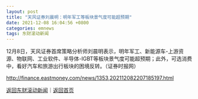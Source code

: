 ```yaml
---
layout: post
title: "天风证券刘晨明：明年军工等板块景气度可能超预期"
date: 2021-12-08 16:04:56 +0800
categories: emnews
tags: 东财滚动新闻
---
```


12月8日，天风证券首席策略分析师刘晨明表示，明年军工、新能源车-上游资源、物联网、工业软件、半导体-IGBT等板块景气度可能超预期；此外，可选消费中，看好汽车和旅游出行板块的困境反转。（证券时报网）

<http://finance.eastmoney.com/news/1353,202112082207185197.html>

[返回东财滚动新闻](//finews.withounder.com/emnews/)｜[返回首页](//finews.withounder.com/)